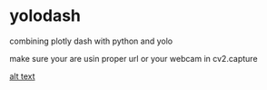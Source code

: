 # yolodash
combining plotly dash with python and yolo

make sure your are usin proper url or your webcam in cv2.capture

[alt text]([https://github.com/titopuertolara/yolodash/blob/[branch]/image.jpg](https://github.com/titopuertolara/yolodash/blob/main/Selection_092.png)?raw=true)
